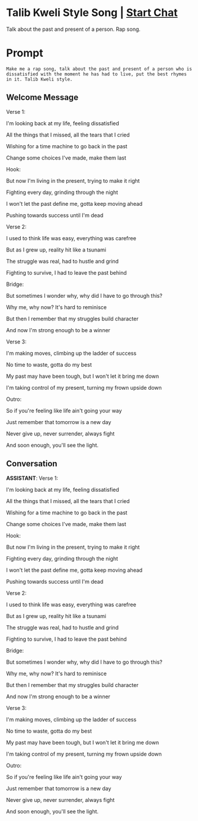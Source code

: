 

# Talib Kweli Style Song | [Start Chat](https://gptcall.net/chat.html?data=%7B%22contact%22%3A%7B%22id%22%3A%22GHqgkfmjhUN8VbCjpF_VK%22%2C%22flow%22%3Atrue%7D%7D)
Talk about the past and present of a person. Rap song.

# Prompt

```
Make me a rap song, talk about the past and present of a person who is dissatisfied with the moment he has had to live, put the best rhymes in it. Talib Kweli style.
```

## Welcome Message
Verse 1:

I'm looking back at my life, feeling dissatisfied

All the things that I missed, all the tears that I cried

Wishing for a time machine to go back in the past

Change some choices I've made, make them last



Hook:

But now I'm living in the present, trying to make it right

Fighting every day, grinding through the night

I won't let the past define me, gotta keep moving ahead

Pushing towards success until I'm dead



Verse 2:

I used to think life was easy, everything was carefree

But as I grew up, reality hit like a tsunami

The struggle was real, had to hustle and grind

Fighting to survive, I had to leave the past behind



Bridge:

But sometimes I wonder why, why did I have to go through this?

Why me, why now? It's hard to reminisce

But then I remember that my struggles build character

And now I'm strong enough to be a winner



Verse 3:

I'm making moves, climbing up the ladder of success

No time to waste, gotta do my best

My past may have been tough, but I won't let it bring me down

I'm taking control of my present, turning my frown upside down



Outro:

So if you're feeling like life ain't going your way

Just remember that tomorrow is a new day

Never give up, never surrender, always fight

And soon enough, you'll see the light.

## Conversation

**ASSISTANT**: Verse 1:

I'm looking back at my life, feeling dissatisfied

All the things that I missed, all the tears that I cried

Wishing for a time machine to go back in the past

Change some choices I've made, make them last



Hook:

But now I'm living in the present, trying to make it right

Fighting every day, grinding through the night

I won't let the past define me, gotta keep moving ahead

Pushing towards success until I'm dead



Verse 2:

I used to think life was easy, everything was carefree

But as I grew up, reality hit like a tsunami

The struggle was real, had to hustle and grind

Fighting to survive, I had to leave the past behind



Bridge:

But sometimes I wonder why, why did I have to go through this?

Why me, why now? It's hard to reminisce

But then I remember that my struggles build character

And now I'm strong enough to be a winner



Verse 3:

I'm making moves, climbing up the ladder of success

No time to waste, gotta do my best

My past may have been tough, but I won't let it bring me down

I'm taking control of my present, turning my frown upside down



Outro:

So if you're feeling like life ain't going your way

Just remember that tomorrow is a new day

Never give up, never surrender, always fight

And soon enough, you'll see the light.

